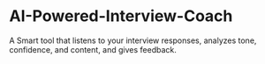 # AI-Powered-Interview-Coach
A Smart tool that listens to your interview responses, analyzes tone, confidence, and content, and gives feedback.
